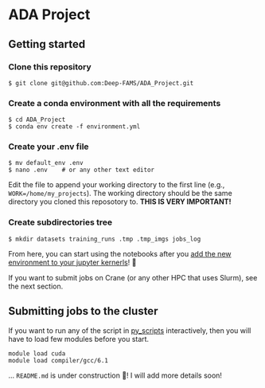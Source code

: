 # ADA Project

## Getting started
### Clone this repository
```shell
$ git clone git@github.com:Deep-FAMS/ADA_Project.git
```
### Create a conda environment with all the requirements
```shell
$ cd ADA_Project
$ conda env create -f environment.yml
```

### Create your .env file
```shell
$ mv default_env .env
$ nano .env    # or any other text editor
```
Edit the file to append your working directory to the first line (e.g., `WORK=/home/my_projects`). The working directory should be the same directory you cloned this reposotory to. **THIS IS VERY IMPORTANT!**


### Create subdirectories tree
```shell
$ mkdir datasets training_runs .tmp .tmp_imgs jobs_log 
```

From here, you can start using the notebooks after you [add the new environment to your jupyter kernerls](https://ipython.readthedocs.io/en/stable/install/kernel_install.html#kernels-for-different-environments)! :tada:

If you want to submit jobs on Crane (or any other HPC that uses Slurm), see the next section.


## Submitting jobs to the cluster
If you want to run any of the script in [py_scripts](./py_scripts) interactively, then you will have to load few modules before you start.
```shell
module load cuda
module load compiler/gcc/6.1
```


... `README.md` is under construction 👷‍! I will add more details soon!
